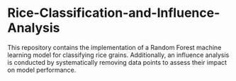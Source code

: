 # Rice-Classification-and-Influence-Analysis
This repository contains the implementation of a Random Forest machine learning model for classifying rice grains. Additionally, an influence analysis is conducted by systematically removing data points to assess their impact on model performance.
